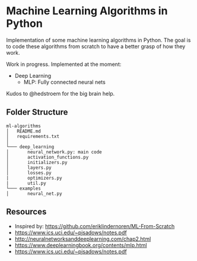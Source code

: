 # Machine Learning Algorithms in Python
Implementation of some machine learning algorithms in Python. 
The goal is to code these algorithms from scratch to have a better grasp of how they work. 

Work in progress. Implemented at the moment:
- Deep Learning
    - MLP: Fully connected neural nets

Kudos to @hedstroem for the big brain help.


## Folder Structure
```
ml-algorithms
│   README.md
│   requirements.txt   
│ 
└─── deep_learning
│       neural_network.py: main code
│       activation_functions.py
│       initializers.py
│       layers.py
│       losses.py
|       optimizers.py
|       util.py
└─── examples
│       neural_net.py
```

## Resources
- Inspired by: https://github.com/eriklindernoren/ML-From-Scratch
- https://www.ics.uci.edu/~pjsadows/notes.pdf
- http://neuralnetworksanddeeplearning.com/chap2.html
- https://www.deeplearningbook.org/contents/mlp.html 
- https://www.ics.uci.edu/~pjsadows/notes.pdf